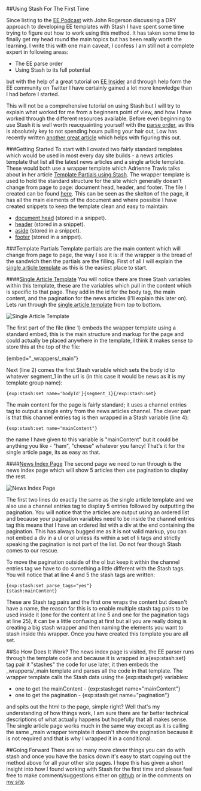 ##Using Stash For The First Time

Since listing to the [EE Podcast](http://ee-podcast.com/episodes/dry-techniques-with-ee) with John Rogerson discussing a DRY approach to developing EE templates with Stash I have spent some time trying to figure out how to work using this method. It has taken some time to finally get my head round the main topics but has been really worth the learning. I write this with one main caveat, I confess I am still not a complete expert in following areas:

* The EE parse order
* Using Stash to its full potential

but with the help of a great tutorial on [EE Insider](http://eeinsider.com/articles/template-partials-using-stash/) and through help form the EE community on Twitter I have certainly gained a lot more knowledge than I had before I started.

This will not be a comprehensive tutorial on using Stash but I will try to explain what worked for me from a beginners point of view, and how I have worked through the different resources available. Before even beginning to use Stash it is well worth reacquainting yourself with the [parse order](http://loweblog.com/downloads/ee-parse-order.pdf), as this is absolutely key to not spending hours pulling your hair out, Low has recently written [another great article](http://gotolow.com/blog/parse-order-and-low-variables) which helps with figuring this out.

###Getting Started
To start with I created two fairly standard templates which would be used in most every day site builds - a news articles template that list all the latest news articles and a single article template. These would both use a wrapper template which Adrienne Travis talks about in her article [Template Partials using Stash](http://eeinsider.com/articles/template-partials-using-stash). The wrapper template is used to hold the standard structure for the site which generally doesn't change from page to page: document head, header, and footer. The file I created can be found [here](https://github.com/expressionengine/stash-example/blob/master/_wrappers.group/_main.html). This can be seen as the skelton of the page, it has all the main elements of the document and where possible I have created snippets to keep the template clean and easy to maintain:

* [document head](https://github.com/expressionengine/stash-example/blob/master/snippets/sn_document_head.html)  (stored in a snippet).
* [header](https://github.com/expressionengine/stash-example/blob/master/snippets/sn_header.html) (stored in a snippet).
* [aside](https://github.com/expressionengine/stash-example/blob/master/snippets/sn_aside.html) (stored in a snippet).
* [footer](https://github.com/expressionengine/stash-example/blob/master/snippets/sn_footer.html) (stored in a snippet).

###Template Partials
Template partials are the main content which will change from page to page, the way I see it is: if the wrapper is the bread of the sandwich then the partials are the filling. First of all I will explain the [single article template](https://github.com/expressionengine/stash-example/blob/master/news.group/article.html) as this is the easiest place to start.
 
####[Single Article Template](https://github.com/expressionengine/stash-example/blob/master/news.group/article.html)
You will notice there are three Stash variables within this template, these are the variables which pull in the content which is specific to that page. They add in the id for the body tag, the main content, and the pagination for the news articles (I'll explain this later on).  Lets run through the [single article template](https://github.com/expressionengine/stash-example/blob/master/news.group/article.html) from top to bottom.

![Single Article Template](file://localhost/tmp/stash-example_news.group_article.html%20at%20master%20%C2%B7%20expressionengine_stash-example.jpg)

The first part of the file (line 1) embeds the wrapper template using a standard embed, this is the main structure and markup for the page and could actually be placed anywhere in the template, I think it makes sense to store this at the top of the file:

  {embed="_wrappers/_main"}

Next (line 2) comes the first Stash variable which sets the body id to whatever segment_1 in the url is (in this case it would be news as it is my template group name):

	{exp:stash:set name='bodyId'}{segment_1}{/exp:stash:set}
	
The main content for the page is fairly standard; it uses a channel entries tag to output a single entry from the news articles channel. The clever part is that this channel entries tag is then wrapped in a Stash variable (line 4):

	{exp:stash:set name="mainContent"}

the name I have given to this variable is "mainContent" but it could be anything you like - "ham", "cheese" whatever you fancy!
That's it for the single article page, its as easy as that.

####[News Index Page](https://github.com/expressionengine/stash-example/blob/master/news.group/index.html)
The second page we need to run through is the news index page which will show 5 articles then use pagination to display the rest.

![News Index Page](file://localhost/tmp/stash-example_news.group_index.html%20at%20master%20%C2%B7%20expressionengine_stash-example%20%C2%B7%20GitHub.jpg)

The first two lines do exactly the same as the single article template and we also use a channel entries tag to display 5 entries followed by outputting the pagination. You will notice that the articles are output using an ordered list and because your pagination variables need to be inside the channel entries tag this means that I have an ordered list with a div at the end containing the pagination. This has always bugged me as it is not valid markup, you can not embed a div in a ul or ol unless its within a set of li tags and strictly speaking the pagination is not part of the list. Do not fear though Stash comes to our rescue.

To move the pagination outside of the ol but keep it within the channel entries tag we have to do something a little different with the Stash tags. You will notice that at line 4 and 5 the stash tags are written:

	{exp:stash:set parse_tags="yes"}
	{stash:mainContent}

These are Stash tag pairs and the first one wraps the content but doesn't have a name, the reason for this is to enable multiple stash tag pairs to be used inside it (one for the content at line 5 and one for the pagination tags at line 25), it can be a little confusing at first but all you are really doing is creating a big stash wrapper and then naming the elements you want to stash inside this wrapper. Once you have created this template you are all set.

##So How Does It Work?
The news index page is visited, the EE parser runs through the template code and because it is wrapped in a{exp:stash:set} tag pair it "stashes" the code for use later, it then embeds the _wrappers/_main template and parses all the code in that template. The wrapper template calls the Stash data using the {exp:stash:get} variables:

 * one to get the mainContent - {exp:stash:get name="mainContent"}
 * one to get the pagination - {exp:stash:get name="pagination"}

and spits out the html to the page, simple right? Well that's my understanding of how things work, I am sure there are far better technical descriptions of what actually happens but hopefully that all makes sense. The single article page works much in the same way except as it is calling the same _main wrapper template it doesn't show the pagination because it is not required and that is why I wrapped it in a conditional.
  
##Going Forward
There are so many more clever things you can do with stash and once you have the basics down it's easy to start copying out the method above for all your other site pages. I hope this has given a short insight into how I found working with Stash for the first time and please feel free to make comment/suggestions either on [github](https://github.com/expressionengine/stash-example) or in the comments on [my site](http://garethredfern.com). 

